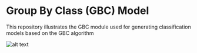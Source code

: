 # Group By Class (GBC) Model
This repository illustrates the GBC module used for generating classification models based on the GBC algorithm


![alt text](https://github.com/DavidDexterCharles/GroupByClassModel/blob/master/BackEnd/GBCSystemArchitecture.png)